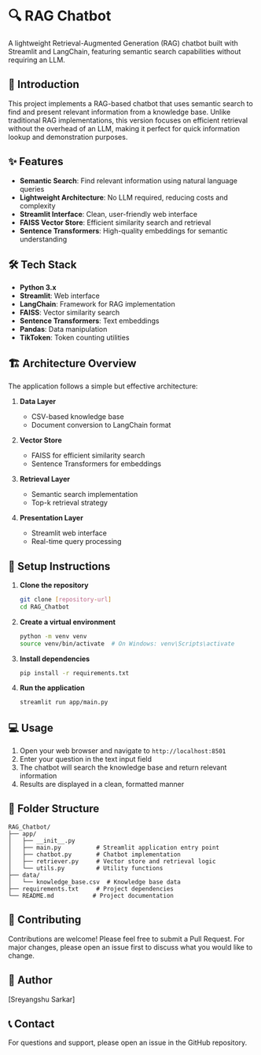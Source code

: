 # 🔍 RAG Chatbot

A lightweight Retrieval-Augmented Generation (RAG) chatbot built with Streamlit and LangChain, featuring semantic search capabilities without requiring an LLM.

## 📝 Introduction

This project implements a RAG-based chatbot that uses semantic search to find and present relevant information from a knowledge base. Unlike traditional RAG implementations, this version focuses on efficient retrieval without the overhead of an LLM, making it perfect for quick information lookup and demonstration purposes.

## ✨ Features

- **Semantic Search**: Find relevant information using natural language queries
- **Lightweight Architecture**: No LLM required, reducing costs and complexity
- **Streamlit Interface**: Clean, user-friendly web interface
- **FAISS Vector Store**: Efficient similarity search and retrieval
- **Sentence Transformers**: High-quality embeddings for semantic understanding

## 🛠️ Tech Stack

- **Python 3.x**
- **Streamlit**: Web interface
- **LangChain**: Framework for RAG implementation
- **FAISS**: Vector similarity search
- **Sentence Transformers**: Text embeddings
- **Pandas**: Data manipulation
- **TikToken**: Token counting utilities

## 🏗️ Architecture Overview

The application follows a simple but effective architecture:

1. **Data Layer**
   - CSV-based knowledge base
   - Document conversion to LangChain format

2. **Vector Store**
   - FAISS for efficient similarity search
   - Sentence Transformers for embeddings

3. **Retrieval Layer**
   - Semantic search implementation
   - Top-k retrieval strategy

4. **Presentation Layer**
   - Streamlit web interface
   - Real-time query processing

## 🚀 Setup Instructions

1. **Clone the repository**
   ```bash
   git clone [repository-url]
   cd RAG_Chatbot
   ```

2. **Create a virtual environment**
   ```bash
   python -m venv venv
   source venv/bin/activate  # On Windows: venv\Scripts\activate
   ```

3. **Install dependencies**
   ```bash
   pip install -r requirements.txt
   ```

4. **Run the application**
   ```bash
   streamlit run app/main.py
   ```

## 💻 Usage

1. Open your web browser and navigate to `http://localhost:8501`
2. Enter your question in the text input field
3. The chatbot will search the knowledge base and return relevant information
4. Results are displayed in a clean, formatted manner

## 📁 Folder Structure

```
RAG_Chatbot/
├── app/
│   ├── __init__.py
│   ├── main.py          # Streamlit application entry point
│   ├── chatbot.py       # Chatbot implementation
│   ├── retriever.py     # Vector store and retrieval logic
│   └── utils.py         # Utility functions
├── data/
│   └── knowledge_base.csv  # Knowledge base data
├── requirements.txt     # Project dependencies
└── README.md           # Project documentation
```


## 🤝 Contributing

Contributions are welcome! Please feel free to submit a Pull Request. For major changes, please open an issue first to discuss what you would like to change.

## 👥 Author

[Sreyangshu Sarkar]

## 📞 Contact

For questions and support, please open an issue in the GitHub repository.
